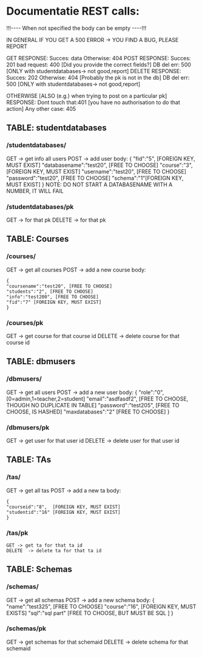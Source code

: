 # Documentatie REST calls:

!!!---- When not specified the body can be empty ----!!!

IN GENERAL IF YOU GET A 500 ERROR -> YOU FIND A BUG, PLEASE REPORT

GET
	RESPONSE: 	Succes:		data
			Otherwise: 	404
POST
	RESPONSE: 	Succes:		201
			bad request: 	400 [Did you provide the correct fields?]
			DB del err:	500 [ONLY with studentdatabases-> not good,report]
DELETE
	RESPONSE: 	Succes:		202
			Otherwise: 	404 [Probably the pk is not in the db]
			DB del err:	500 [ONLY with studentdatabases-> not good,report]
 
OTHERWISE [ALSO (e.g.) when trying to post on a particular pk]
	RESPONSE:	Dont touch that:401 [you have no authorisation to do that action]
			Any other case:	405

## TABLE: studentdatabases

### /studentdatabases/

GET	-> get info all users
POST 	-> add user
	body: 
		{
		"fid":"5", [FOREIGN KEY, MUST EXIST]
		"databasename":"test20", [FREE TO CHOOSE]
		"course":"3", [FOREIGN KEY, MUST EXIST]
		"username":"test20", [FREE TO CHOOSE]
		"password":"test20", [FREE TO CHOOSE]
		"schema":"1"[FOREIGN KEY, MUST EXIST]
		}
NOTE: DO NOT START A DATABASENAME WITH A NUMBER, IT WILL FAIL

### /studentdatabases/pk

GET	-> for that pk
DELETE	-> for that pk	


## TABLE: Courses

### /courses/

GET	-> get all courses
POST	-> add a new course
body: 

	{
	"coursename":"test20", [FREE TO CHOOSE]
	"students":"2", [FREE TO CHOOSE]
	"info":"test200", [FREE TO CHOOSE]
	"fid":"7" [FOREIGN KEY, MUST EXIST]
	}

### /courses/pk

GET	-> get course for that course id
DELETE	-> delete course for that course id

## TABLE: dbmusers

### /dbmusers/

GET	-> get all users
POST	-> add a new user
body: 
	{
	"role":"0", [0=admin,1=teacher,2=student]
	"email":"asdfasdf2", [FREE TO CHOOSE, THOUGH NO DUPLICATE IN TABLE]
	"password":"test205", [FREE TO CHOOSE, IS HASHED]
	"maxdatabases":"2" [FREE TO CHOOSE]
	}

### /dbmusers/pk

GET	-> get user for that user id
DELETE	-> delete user for that user id

## TABLE: TAs

### /tas/

GET	-> get all tas
POST	-> add a new ta
body: 

	{
	"courseid":"8",  [FOREIGN KEY, MUST EXIST]
	"studentid":"16" [FOREIGN KEY, MUST EXIST]
	}

### /tas/pk

	GET	-> get ta for that ta id
	DELETE	-> delete ta for that ta id

## TABLE: Schemas

### /schemas/

GET	-> get all schemas
POST	-> add a new schema
body: 
	{
	"name":"test325",  [FREE TO CHOOSE]
	"course":"16", [FOREIGN KEY, MUST EXISTS]
	"sql":"sql part" [FREE TO CHOOSE, BUT MUST BE SQL ]	
  	}

### /schemas/pk

GET	-> get schemas for that schemaid
DELETE	-> delete schema for that schemaid
